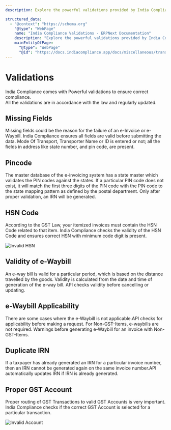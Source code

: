 ```yaml
---
description: Explore the powerful validations provided by India Compliance in ERPNext to ensure correct compliance with Indian tax regulations. Learn about missing fields, PIN code validation, HSN code verification, e-Waybill validity, e-Waybill applicability, duplicate IRN checks, and proper GST account routing.

structured_data:
  - "@context": "https://schema.org"
    "@type": "WebPage"
    name: "India Compliance Validations - ERPNext Documentation"
    description: "Explore the powerful validations provided by India Compliance in ERPNext to ensure correct compliance with Indian tax regulations. Learn about missing fields, PIN code validation, HSN code verification, e-Waybill validity, e-Waybill applicability, duplicate IRN checks, and proper GST account routing."
    mainEntityOfPage:
      "@type": "WebPage"
      "@id": "https://docs.indiacompliance.app/docs/miscellaneous/transaction_validations"
---
```


# Validations

India Compliance comes with Powerful validations to ensure correct compliance.  
All the validations are in accordance with the law and regularly updated.


## Missing Fields
Missing fields could be the reason for the failure of an e-Invoice or e-Waybill.
India Compliance ensures all fields are valid before submitting the data.
Mode Of Transport, Transporter Name or ID is entered or not; all the fields in address like state number, and pin code, are present.

## Pincode
The master database of the e-invoicing system has a state master which validates the PIN codes against the states. If a particular PIN code does not exist, it will match the first three digits of the PIN code with the PIN code to the state mapping pattern as defined by the postal department. Only after proper validation, an IRN will be generated.

## HSN Code
According to the GST Law, your itemized invoices must contain the HSN Code related to that item. India Compliance checks the validity of the HSN Code and ensures correct HSN with minimum code digit is present.

![Invalid HSN](./assets/invalid_hsn.png)

## Validity of e-Waybill
An e-way bill is valid for a particular period, which is based on the distance travelled by the goods. Validity is calculated from the date and time of generation of the e-way bill.
API checks validity before cancelling or updating.

## e-Waybill Applicability
There are some cases where the e-Waybill is not applicable.API checks for applicability before making a request.
For Non-GST-Items, e-waybills are not required. Warnings before generating e-Waybill for an invoice with Non-GST-Items.

## Duplicate IRN
If a taxpayer has already generated an IRN for a particular invoice number, then an IRN cannot be generated again on the same invoice number.API automatically updates IRN if IRN is already generated.

## Proper GST Account
Proper routing of GST Transactions to valid GST Accounts is very important.
India Compliance checks if the correct GST Account is selected for a particular transaction.

![Invalid Account](./assets/invalid_account.png)
